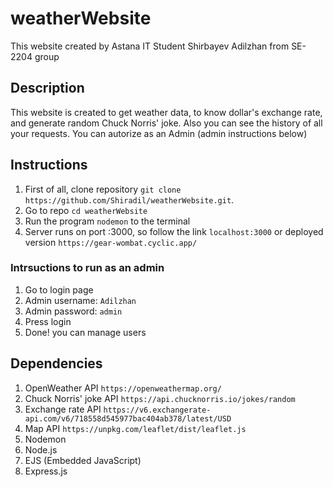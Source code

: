 # weatherWebsite
This website created by Astana IT Student Shirbayev Adilzhan from SE-2204 group

## Description
This website is created to get weather data, to know dollar's exchange rate, and generate random Chuck Norris' joke. Also you can see the history of all your requests. You can autorize as an Admin (admin instructions below)

## Instructions
1. First of all, clone repository ```git clone https://github.com/Shiradil/weatherWebsite.git```.
2. Go to repo ```cd weatherWebsite```
3. Run the program ```nodemon``` to the terminal
4. Server runs on port :3000, so follow the link ```localhost:3000``` or deployed version ```https://gear-wombat.cyclic.app/```

### Intrsuctions to run as an admin
1. Go to login page
2. Admin username: ```Adilzhan```
3. Admin password: ```admin```
4. Press login
5. Done! you can manage users

## Dependencies
1. OpenWeather API ```https://openweathermap.org/```
2. Chuck Norris' joke API ```https://api.chucknorris.io/jokes/random```
3. Exchange rate API ```https://v6.exchangerate-api.com/v6/718558d545977bac404ab378/latest/USD```
4. Map API ```https://unpkg.com/leaflet/dist/leaflet.js```
5. Nodemon
6. Node.js
7. EJS (Embedded JavaScript)
8. Express.js